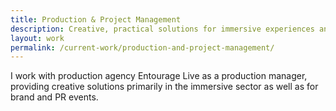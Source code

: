 ```yaml
---
title: Production & Project Management
description: Creative, practical solutions for immersive experiences and YouTube
layout: work
permalink: /current-work/production-and-project-management/
---
```


I work with production agency Entourage Live as a production manager, providing creative solutions primarily in the immersive sector as well as for brand and PR events. 